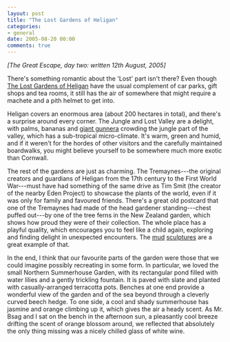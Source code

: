 ```yaml
---
layout: post
title: "The Lost Gardens of Heligan"
categories:
- general
date: 2005-08-20 00:00
comments: true
---
```


<p><em>[The Great Escape, day two: written 12th August, 2005]</em></p>

<p>There's something romantic about the 'Lost' part isn't there? Even though <a href="http://www.heligan.com/">The Lost Gardens of Heligan</a> have the usual complement of car parks, gift shops and tea rooms, it still has the air of somewhere that might require a machete and a pith helmet to get into.</p>

<p>Heligan covers an enormous area (about 200 hectares in total), and there's a surprise around every corner. The Jungle and Lost Valley are a delight, with palms, bananas and <a href="http://www.flickr.com/photos/bsag/35121144/">giant gunnera</a> crowding the jungle part of the valley, which has a sub-tropical micro-climate. It's warm, green and humid, and if it weren't for the hordes of other visitors and the carefully maintained boardwalks, you might believe yourself to be somewhere much more exotic than Cornwall.</p>

<p>The rest of the gardens are just as charming. The Tremaynes---the original creators and guardians of Heligan from the 17th century to the First World War---must have had something of the same drive as Tim Smit (the creator of the nearby Eden Project) to showcase the plants of the world, even if it was only for family and favoured friends. There's a great old postcard that one of the Tremaynes had made of the head gardener standing---chest puffed out---by one of the tree ferns in the New Zealand garden, which shows how proud they were of their collection. The whole place has a playful quality, which encourages you to feel like a child again, exploring and finding delight in unexpected encounters. The <a href="http://www.flickr.com/photos/bsag/35121209/in/set-777538/">mud</a> <a href="http://www.flickr.com/photos/bsag/35121284/in/set-777538/">sculptures</a> are a great example of that.</p>

<p>In the end, I think that our favourite parts of the garden were those that we could imagine possibly recreating in some form. In particular, we loved the small Northern Summerhouse Garden, with its rectangular pond filled with water lilies and a gently trickling fountain. It is paved with slate and planted with casually-arranged terracotta pots. Benches at one end provide a wonderful view of the garden and of the sea beyond through a cleverly curved beech hedge. To one side, a cool and shady summerhouse has jasmine and orange climbing up it, which gives the air a heady scent. As Mr. Bsag and I sat on the bench in the afternoon sun, a pleasantly cool breeze drifting the scent of orange blossom around, we reflected that absolutely the only thing missing was a nicely chilled glass of white wine.</p>
